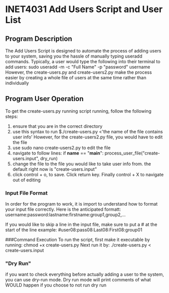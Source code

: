 # INET4031 Add Users Script and User List

## Program Description

The Add Users Script is designed to automate the process of adding users to your system, saving you the hassle of manually typing useradd commands. 
Typically, a user would type the following into their terminal to add users: 
sudo useradd -m -c "Full Name" -p "password" username
However, the create-users.py and create-users2.py make the process easier by creating a whole file of users at the same time rather than individually


## Program User Operation
To get the create-users.py running script running, follow the following steps: 
1. ensure that you are in the correct directory
2. use this syntax to run $./create-users.py <'the name of the file contains user info'
However, for the create-users2.py file, you would have to edit the file
1. use sudo nano create-users2.py to edit the file
2. navigate to follow lines: 
if __name__ == "__main__":
	process_user_file("create-users.input", dry_run)
3. change the file to the file you would like to take user info from. the default right now is "create-users.input"
4. click control + o, to save. Click return key. Finally control + X to navigate out of editing
 
### Input File Format
In order for the program to work, it is import to understand how to format your input file correctly. 
Here is the anticipated formatt: 
username:password:lastname:firstname:group1,group2,...

If you would like to skip a line in the input file, make sure to put a # at the start of the line
example: #user08:pass08:Last08:First08:group01

###Command Execution
To run the script, first make it executable by running: 
chmod +x create-users.py
Next run it by: 
./create-users.py < create-users.input 

### "Dry Run"
if you want to check everything before actually adding a user to the system, you can use dry-run mode. 
Dry run mode will print comments of what WOULD happen if you choose to not run dry run

